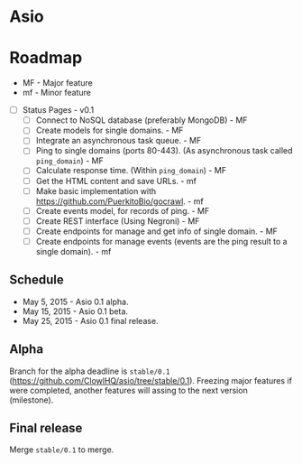 # Asio

# Roadmap 

- MF - Major feature
- mf - Minor feature

- [ ] Status Pages - v0.1
  - [ ] Connect to NoSQL database (preferably MongoDB) - MF
  - [ ] Create models for single domains. - MF
  - [ ] Integrate an asynchronous task queue. - MF
  - [ ] Ping to single domains (ports 80-443). (As asynchronous task called `ping_domain`) - MF
  - [ ] Calculate response time. (Within `ping_domain`) - MF
  - [ ] Get the HTML content and save URLs. - mf
  - [ ] Make basic implementation with https://github.com/PuerkitoBio/gocrawl. - mf
  - [ ] Create events model, for records of ping. - MF
  - [ ] Create REST interface (Using Negroni) - MF
  - [ ] Create endpoints for manage and get info of single domain. - MF
  - [ ] Create endpoints for manage events (events are the ping result to a single domain). - mf

## Schedule

- May 5, 2015 - Asio 0.1 alpha.
- May 15, 2015 - Asio 0.1 beta.
- May 25, 2015 - Asio 0.1 final release.

## Alpha

Branch for the alpha deadline is `stable/0.1` (https://github.com/ClowlHQ/asio/tree/stable/0.1). Freezing major features if were completed, another features will assing to the next version (milestone).

## Final release

Merge `stable/0.1` to merge.
